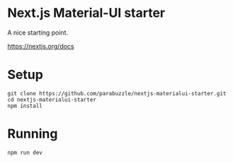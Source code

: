 Next.js Material-UI starter
===

A nice starting point.

https://nextjs.org/docs


# Setup

```
git clone https://github.com/parabuzzle/nextjs-materialui-starter.git
cd nextjs-materialui-starter
npm install
```

# Running

```
npm run dev
```
